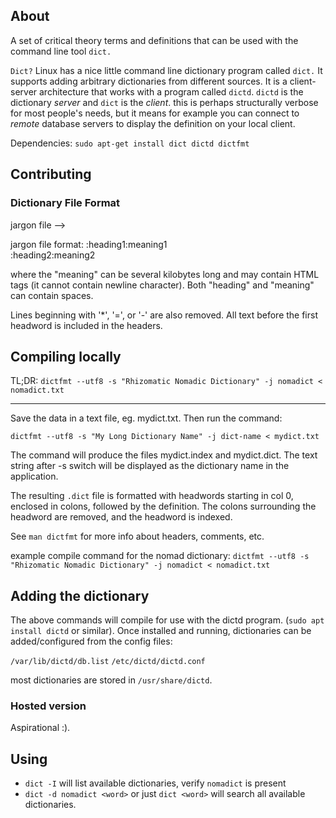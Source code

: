 
## About

A set of critical theory terms and definitions that can be used with the
command line tool `dict.` 

`Dict?` Linux has a nice little command line dictionary program called `dict.` It
supports adding arbitrary dictionaries from different sources. It is a
client-server architecture that works with a program called `dictd`. `dictd` is the
dictionary _server_ and `dict` is the _client_. this is perhaps structurally
verbose for most people's needs, but it means for example you can connect to
_remote_ database servers to display the definition on your local client. 

Dependencies: `sudo apt-get install dict dictd dictfmt`

## Contributing

### Dictionary File Format
jargon file --> 

jargon file format:
:heading1:meaning1\
:heading2:meaning2

where the "meaning" can be several kilobytes long and may contain HTML tags (it
cannot contain newline character). Both "heading" and "meaning" can contain
spaces. 

Lines  beginning with '\*', '=', or '-' are also removed.  All text
before the first headword is included in the headers.

## Compiling locally

TL;DR: `dictfmt --utf8 -s "Rhizomatic Nomadic Dictionary" -j nomadict < nomadict.txt`

------ 

Save the data in a text file, eg. mydict.txt. Then run the command:

`dictfmt --utf8 -s "My Long Dictionary Name" -j dict-name < mydict.txt`

The command will produce the files mydict.index and mydict.dict. The text
string after -s switch will be displayed as the dictionary name in the
application.

The resulting `.dict` file is formatted with headwords starting in col 0,
enclosed in colons, followed by the definition.  The colons surrounding the
headword are removed, and the headword is indexed. 

See `man dictfmt` for more info about headers, comments, etc. 

example compile command for the nomad dictionary: 
`dictfmt --utf8 -s "Rhizomatic Nomadic Dictionary" -j nomadict < nomadict.txt`


## Adding the dictionary

The above commands will compile for use with the dictd program. (`sudo apt
install dictd` or similar). Once installed and running, dictionaries can be
added/configured from the config files:

`/var/lib/dictd/db.list`
`/etc/dictd/dictd.conf`

most dictionaries are stored in `/usr/share/dictd`.

### Hosted version

Aspirational :). 

## Using

* `dict -I` will list available dictionaries, verify `nomadict` is present
* `dict -d nomadict <word>` or just `dict <word>` will search all available dictionaries. 





